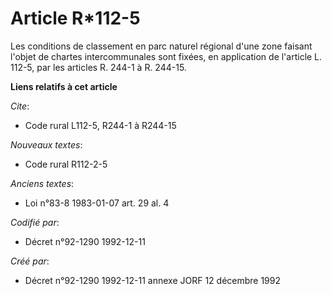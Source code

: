 # Article R*112-5

Les conditions de classement en parc naturel régional d'une zone faisant l'objet de chartes intercommunales sont fixées, en
application de l'article L. 112-5, par les articles R. 244-1 à R. 244-15.

**Liens relatifs à cet article**

_Cite_:

  - Code rural L112-5, R244-1 à R244-15

_Nouveaux textes_:

  - Code rural R112-2-5

_Anciens textes_:

  - Loi n°83-8 1983-01-07 art. 29 al. 4

_Codifié par_:

  - Décret n°92-1290 1992-12-11

_Créé par_:

  - Décret n°92-1290 1992-12-11 annexe JORF 12 décembre 1992
